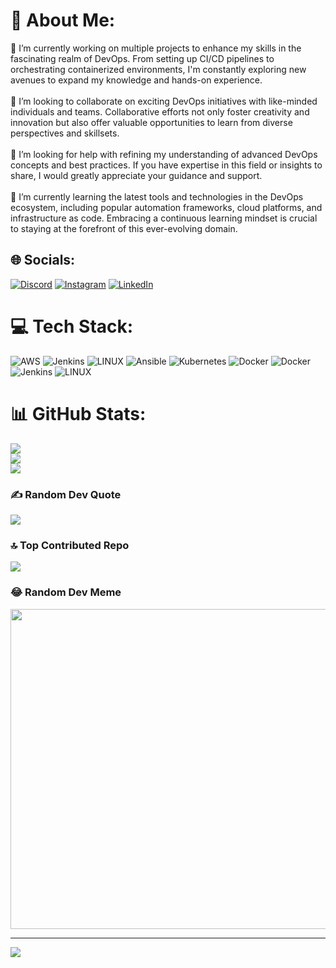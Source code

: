 # 💫 About Me:
🔭 I’m currently working on multiple projects to enhance my skills in the fascinating realm of DevOps. From setting up CI/CD pipelines to orchestrating containerized environments, I'm constantly exploring new avenues to expand my knowledge and hands-on experience.<br><br>👯 I’m looking to collaborate on exciting DevOps initiatives with like-minded individuals and teams. Collaborative efforts not only foster creativity and innovation but also offer valuable opportunities to learn from diverse perspectives and skillsets.<br><br>🤝 I’m looking for help with refining my understanding of advanced DevOps concepts and best practices. If you have expertise in this field or insights to share, I would greatly appreciate your guidance and support.<br><br>🌱 I’m currently learning the latest tools and technologies in the DevOps ecosystem, including popular automation frameworks, cloud platforms, and infrastructure as code. Embracing a continuous learning mindset is crucial to staying at the forefront of this ever-evolving domain.


## 🌐 Socials:
[![Discord](https://img.shields.io/badge/Discord-%237289DA.svg?logo=discord&logoColor=white)](https://discord.gg/inam0870) [![Instagram](https://img.shields.io/badge/Instagram-%23E4405F.svg?logo=Instagram&logoColor=white)](https://instagram.com/inam.u53) [![LinkedIn](https://img.shields.io/badge/LinkedIn-%230077B5.svg?logo=linkedin&logoColor=white)](https://linkedin.com/in/inam-ul-haq-442b1524b) 

# 💻 Tech Stack:
![AWS](https://img.shields.io/badge/AWS-%23FF9900.svg?style=for-the-badge&logo=amazon-aws&logoColor=white) ![Jenkins](https://img.shields.io/badge/jenkins-%232C5263.svg?style=for-the-badge&logo=jenkins&logoColor=white) ![LINUX](https://img.shields.io/badge/Linux-FCC624?style=for-the-badge&logo=linux&logoColor=black) ![Ansible](https://img.shields.io/badge/ansible-%231A1918.svg?style=for-the-badge&logo=ansible&logoColor=white) ![Kubernetes](https://img.shields.io/badge/kubernetes-%23326ce5.svg?style=for-the-badge&logo=kubernetes&logoColor=white) ![Docker](https://img.shields.io/badge/docker-%230db7ed.svg?style=for-the-badge&logo=docker&logoColor=white) ![Docker](https://img.shields.io/badge/docker-%230db7ed.svg?style=for-the-badge&logo=docker&logoColor=white) ![Jenkins](https://img.shields.io/badge/jenkins-%232C5263.svg?style=for-the-badge&logo=jenkins&logoColor=white) ![LINUX](https://img.shields.io/badge/Linux-FCC624?style=for-the-badge&logo=linux&logoColor=black)
# 📊 GitHub Stats:
![](https://github-readme-stats.vercel.app/api?username=inam101001&theme=swift&hide_border=false&include_all_commits=true&count_private=true)<br/>
![](https://github-readme-streak-stats.herokuapp.com/?user=inam101001&theme=swift&hide_border=false)<br/>
![](https://github-readme-stats.vercel.app/api/top-langs/?username=inam101001&theme=swift&hide_border=false&include_all_commits=true&count_private=true&layout=compact)

### ✍️ Random Dev Quote
![](https://quotes-github-readme.vercel.app/api?type=horizontal&theme=radical)

### 🔝 Top Contributed Repo
![](https://github-contributor-stats.vercel.app/api?username=inam101001&limit=5&theme=dark&combine_all_yearly_contributions=true)

### 😂 Random Dev Meme
<img src="https://rm.up.railway.app/" width="512px"/>

---
[![](https://visitcount.itsvg.in/api?id=inam101001&icon=0&color=0)](https://visitcount.itsvg.in)




<!-- Proudly created with GPRM ( https://gprm.itsvg.in ) -->
